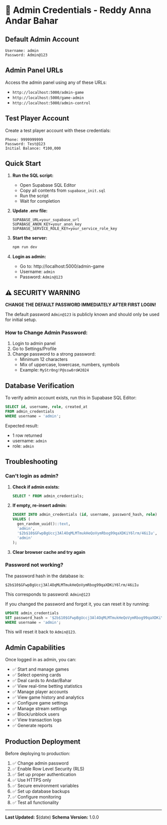 # 🔐 Admin Credentials - Reddy Anna Andar Bahar

## Default Admin Account

```
Username: admin
Password: Admin@123
```

## Admin Panel URLs

Access the admin panel using any of these URLs:

- `http://localhost:5000/admin-game`
- `http://localhost:5000/game-admin`
- `http://localhost:5000/admin-control`

## Test Player Account

Create a test player account with these credentials:

```
Phone: 9999999999
Password: Test@123
Initial Balance: ₹100,000
```

## Quick Start

1. **Run the SQL script:**
   - Open Supabase SQL Editor
   - Copy all contents from `supabase_init.sql`
   - Run the script
   - Wait for completion

2. **Update .env file:**
   ```env
   SUPABASE_URL=your_supabase_url
   SUPABASE_ANON_KEY=your_anon_key
   SUPABASE_SERVICE_ROLE_KEY=your_service_role_key
   ```

3. **Start the server:**
   ```bash
   npm run dev
   ```

4. **Login as admin:**
   - Go to: http://localhost:5000/admin-game
   - Username: `admin`
   - Password: `Admin@123`

## ⚠️ SECURITY WARNING

**CHANGE THE DEFAULT PASSWORD IMMEDIATELY AFTER FIRST LOGIN!**

The default password `Admin@123` is publicly known and should only be used for initial setup.

### How to Change Admin Password:

1. Login to admin panel
2. Go to Settings/Profile
3. Change password to a strong password:
   - Minimum 12 characters
   - Mix of uppercase, lowercase, numbers, symbols
   - Example: `MyStr0ng!P@ssw0rd#2024`

## Database Verification

To verify admin account exists, run this in Supabase SQL Editor:

```sql
SELECT id, username, role, created_at 
FROM admin_credentials 
WHERE username = 'admin';
```

Expected result:
- 1 row returned
- username: `admin`
- role: `admin`

## Troubleshooting

### Can't login as admin?

1. **Check if admin exists:**
   ```sql
   SELECT * FROM admin_credentials;
   ```

2. **If empty, re-insert admin:**
   ```sql
   INSERT INTO admin_credentials (id, username, password_hash, role) 
   VALUES (
     gen_random_uuid()::text,
     'admin',
     '$2b$10$GFwpBgUccj3Al4OqMLMTmukHeQoVymRbog99qaXDKiY6lrm/46iIu',
     'admin'
   );
   ```

3. **Clear browser cache and try again**

### Password not working?

The password hash in the database is:
```
$2b$10$GFwpBgUccj3Al4OqMLMTmukHeQoVymRbog99qaXDKiY6lrm/46iIu
```

This corresponds to password: `Admin@123`

If you changed the password and forgot it, you can reset it by running:

```sql
UPDATE admin_credentials 
SET password_hash = '$2b$10$GFwpBgUccj3Al4OqMLMTmukHeQoVymRbog99qaXDKiY6lrm/46iIu'
WHERE username = 'admin';
```

This will reset it back to `Admin@123`.

## Admin Capabilities

Once logged in as admin, you can:

- ✅ Start and manage games
- ✅ Select opening cards
- ✅ Deal cards to Andar/Bahar
- ✅ View real-time betting statistics
- ✅ Manage player accounts
- ✅ View game history and analytics
- ✅ Configure game settings
- ✅ Manage stream settings
- ✅ Block/unblock users
- ✅ View transaction logs
- ✅ Generate reports

## Production Deployment

Before deploying to production:

1. ✅ Change admin password
2. ✅ Enable Row Level Security (RLS)
3. ✅ Set up proper authentication
4. ✅ Use HTTPS only
5. ✅ Secure environment variables
6. ✅ Set up database backups
7. ✅ Configure monitoring
8. ✅ Test all functionality

---

**Last Updated:** $(date)
**Schema Version:** 1.0.0
